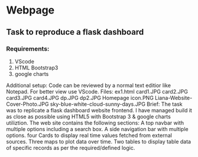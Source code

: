 # Webpage
<h2>Task to reproduce a flask dashboard</h2>
<h3>Requirements:</h3>
<ol>
<li>VScode</li>
<li>HTML Bootstrap3</li>
<li>google charts</li> 
</ol>
Additional setup:
Code can be reviewed by a normal text editior like Notepad.
For better view use VScode.
Files:
ex1.html
card1.JPG
card2.JPG
card3.JPG
card4.JPG
dp.JPG
dp2.JPG
Homepage icon.PNG
Liana-Website-Cover-Photo.JPG
sky-blue-white-cloud-sunny-days.JPG
Brief:
The task was to replicate a flask dashboard website frontend. I have managed build it as close as possible using HTML5 with Bootstrap 3 & google charts utiliztion. The web site contains the following sections:
A top navbar with multiple options including a search box.
A side navigation bar with multiple options.
four Cards to display real time values fetched from external sources.
Three maps to plot data over time.
Two tables to display table data of specific records as per the required/defined logic.
